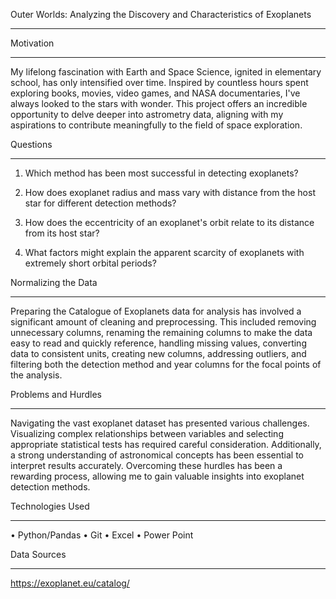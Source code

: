 Outer Worlds: Analyzing the Discovery and Characteristics of Exoplanets
_______________________________________________________________________


Motivation
___________

My lifelong fascination with Earth and Space Science, ignited in elementary school, has only intensified over time. Inspired by countless hours spent exploring books, movies, video games, and NASA documentaries, I've always looked to the stars with wonder. This project offers an incredible opportunity to delve deeper into astrometry data, aligning with my aspirations to contribute meaningfully to the field of space exploration.


Questions
___________

1. Which method has been most successful in detecting exoplanets?

2. How does exoplanet radius and mass vary with distance from the host star for different detection methods?

3. How does the eccentricity of an exoplanet's orbit relate to its distance from its host star?

4. What factors might explain the apparent scarcity of exoplanets with extremely short orbital periods?


Normalizing the Data
____________________

Preparing the Catalogue of Exoplanets data for analysis has involved a significant amount of cleaning and preprocessing. This included removing unnecessary columns, renaming the remaining columns to make the data easy to read and quickly reference, handling missing values, converting data to consistent units, creating new columns, addressing outliers, and filtering both the detection method and year columns for the focal points of the analysis. 


Problems and Hurdles 
____________________

Navigating the vast exoplanet dataset has presented various challenges. Visualizing complex relationships between variables and selecting appropriate statistical tests has required careful consideration. Additionally, a strong understanding of astronomical concepts has been essential to interpret results accurately. Overcoming these hurdles has been a rewarding process, allowing me to gain valuable insights into exoplanet detection methods.


Technologies Used
_________________

• Python/Pandas
• Git
• Excel
• Power Point


Data Sources 
____________

https://exoplanet.eu/catalog/




























